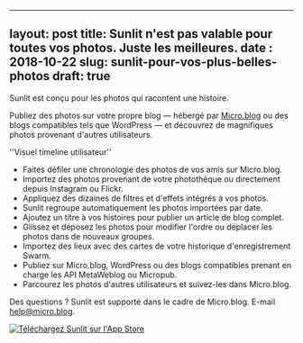 
----
layout: post
title: Sunlit n'est pas valable pour toutes vos photos. Juste les meilleures.
date : 2018-10-22
slug: sunlit-pour-vos-plus-belles-photos
draft: true
----

Sunlit est conçu pour les photos qui racontent une histoire.

Publiez des photos sur votre propre blog — hébergé par [Micro.blog](https://micro.blog/) ou des blogs compatibles tels que WordPress — et découvrez de magnifiques photos provenant d'autres utilisateurs.


''Visuel timeline utilisateur''

* Faites défiler une chronologie des photos de vos amis sur Micro.blog.
* Importez des photos provenant de votre photothèque ou directement depuis Instagram ou Flickr.
* Appliquez des dizaines de filtres et d'effets intégrés à vos photos.
* Sunlit regroupe automatiquement les photos importées par date.
* Ajoutez un titre à vos histoires pour publier un article de blog complet.
* Glissez et déposez les photos pour modifier l'ordre ou déplacer les photos dans de nouveaux groupes.
* Importez des lieux avec des cartes de votre historique d'enregistrement Swarm.
* Publiez sur Micro.blog, WordPress ou des blogs compatibles prenant en charge les API MetaWeblog ou Micropub.
* Parcourez les photos d'autres utilisateurs et suivez-les dans Micro.blog.

Des questions ? Sunlit est supporté dans le cadre de Micro.blog. E-mail [help@micro.blog](mailto:help@micro.blog).

[![Téléchargez Sunlit sur l'App Store](http://sunlit.io/images/app_store.svg)](https://itunes.apple.com/us/app/sunlit/id1334727769?ls=1&mt=8)
